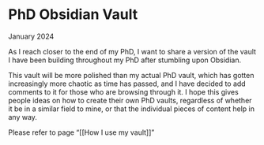 # PhD Obsidian Vault

January 2024

As I reach closer to the end of my PhD, I want to share a version of the vault I have been building throughout my PhD after stumbling upon Obsidian.

This vault will be more polished than my actual PhD vault, which has gotten increasingly more chaotic as time has passed, and I have decided to add comments to it for those who are browsing through it. I hope this gives people ideas on how to create their own PhD vaults, regardless of whether it be in a similar field to mine, or that the individual pieces of content help in any way.

Please refer to page “[[How I use my vault]]”